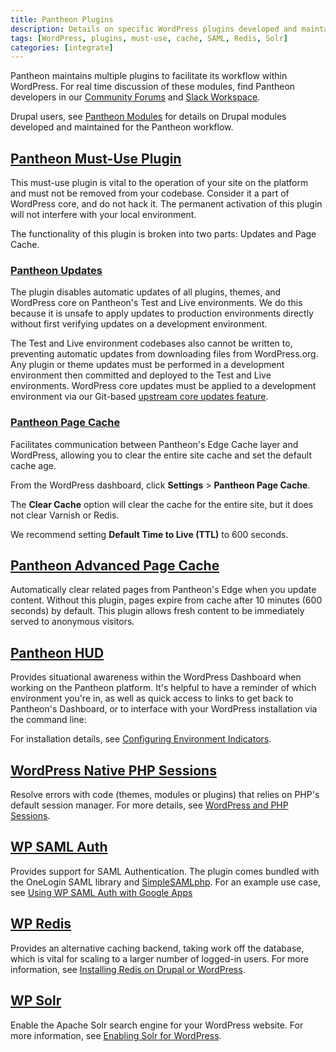 ```yaml
---
title: Pantheon Plugins
description: Details on specific WordPress plugins developed and maintained for the Pantheon Website Management Platform workflow.
tags: [WordPress, plugins, must-use, cache, SAML, Redis, Solr]
categories: [integrate]
---
```

Pantheon maintains multiple plugins to facilitate its workflow within WordPress. For real time discussion of these modules, find Pantheon developers in our [Community Forums](https://discuss.pantheon.io/) and [Slack Workspace](https://slackin.pantheon.io/).

<Alert title="Note" type="info">

Drupal users, see [Pantheon Modules](/modules) for details on Drupal modules developed and maintained for the Pantheon workflow.

</Alert>


## [Pantheon Must-Use Plugin](https://github.com/pantheon-systems/WordPress/tree/master/wp-content/mu-plugins/pantheon)
This must-use plugin is vital to the operation of your site on the platform and must not be removed from your codebase. Consider it a part of WordPress core, and do not hack it. The permanent activation of this plugin will not interfere with your local environment.

The functionality of this plugin is broken into two parts: Updates and Page Cache.

### [Pantheon Updates](https://github.com/pantheon-systems/WordPress/tree/master/wp-content/mu-plugins/pantheon/pantheon-updates.php)
The plugin disables automatic updates of all plugins, themes, and WordPress core on Pantheon's Test and Live environments. We do this because it is unsafe to apply updates to production environments directly without first verifying updates on a development environment.

The Test and Live environment codebases also cannot be written to, preventing automatic updates from downloading files from WordPress.org. Any plugin or theme updates must be performed in a development environment then committed and deployed to the Test and Live environments. WordPress core updates must be applied to a development environment via our Git-based [upstream core updates feature](/core-updates).

### [Pantheon Page Cache](https://github.com/pantheon-systems/WordPress/blob/master/wp-content/mu-plugins/pantheon/pantheon-page-cache.php)
Facilitates communication between Pantheon's Edge Cache layer and WordPress, allowing you to clear the entire site cache and set the default cache age.

From the WordPress dashboard, click **Settings** > **Pantheon Page Cache**.

The **Clear Cache** option will clear the cache for the entire site, but it does not clear Varnish or Redis.

We recommend setting **Default Time to Live (TTL)** to 600 seconds.

## [Pantheon Advanced Page Cache](https://wordpress.org/plugins/pantheon-advanced-page-cache)
Automatically clear related pages from Pantheon's Edge when you update content. Without this plugin, pages expire from cache after 10 minutes (600 seconds) by default. This plugin allows fresh content to be immediately served to anonymous visitors.

## [Pantheon HUD](https://wordpress.org/plugins/pantheon-hud)
Provides situational awareness within the WordPress Dashboard when working on the Pantheon platform. It's helpful to have a reminder of which environment you're in, as well as quick access to links to get back to Pantheon's Dashboard, or to interface with your WordPress installation via the command line:

For installation details, see [Configuring Environment Indicators](/environment-indicator).

## [WordPress Native PHP Sessions](https://wordpress.org/plugins/wp-native-php-sessions)
Resolve errors with code (themes, modules or plugins) that relies on PHP's default session manager. For more details, see [WordPress and PHP Sessions](/wordpress-sessions/#troubleshooting-session-errors).

## [WP SAML Auth](https://wordpress.org/plugins/wp-saml-auth/)
Provides support for SAML Authentication. The plugin comes bundled with the OneLogin SAML library and [SimpleSAMLphp](https://simplesamlphp.org/). For an example use case, see [Using WP SAML Auth with Google Apps](/guides/wordpress-google-sso)


## [WP Redis](https://wordpress.org/plugins/wp-redis)
Provides an alternative caching backend, taking work off the database, which is vital for scaling to a larger number of logged-in users. For more information, see [Installing Redis on Drupal or WordPress](/redis).

## [WP Solr](https://wordpress.org/plugins/solr-power/)
Enable the Apache Solr search engine for your WordPress website. For more information, see [Enabling Solr for WordPress](/wordpress-solr).
